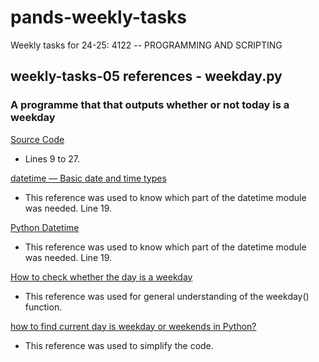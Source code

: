 # pands-weekly-tasks
Weekly tasks for 24-25: 4122 -- PROGRAMMING AND SCRIPTING

## weekly-tasks-05 references - weekday.py
### A programme that that outputs whether or not today is a weekday

[Source Code](https://chatgpt.com/c/67d5e782-1dd4-8005-85e8-3cac6270c3b2)

* Lines 9 to 27.

[datetime — Basic date and time types](https://docs.python.org/3/library/datetime.html)

* This reference was used to know which part of the datetime module was needed. Line 19.

[Python Datetime](https://www.w3schools.com/python/python_datetime.asp)

* This reference was used to know which part of the datetime module was needed. Line 19.

[How to check whether the day is a weekday](https://www.tutorialspoint.com/how-to-check-whether-the-day-is-a-weekday-or-not-using-pandas-in-python#:~:text=In%20python%2C%20the%20weekday(),indicates%20Tuesday%20and%20so%20on)

* This reference was used for general understanding of the weekday() function.

[how to find current day is weekday or weekends in Python?](https://stackoverflow.com/questions/29384696/how-to-find-current-day-is-weekday-or-weekends-in-python)

* This reference was used to simplify the code.